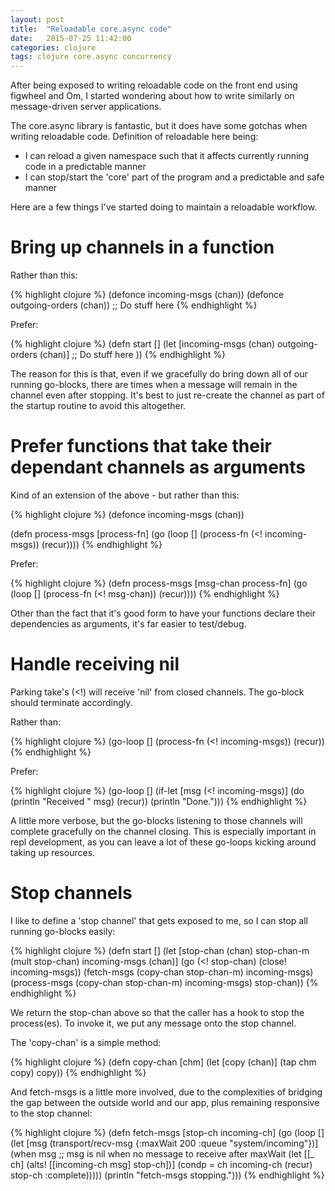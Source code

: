 ```yaml
---
layout: post
title:  "Reloadable core.async code"
date:   2015-07-25 11:42:00
categories: clojure
tags: clojure core.async concurrency
---
```


After being exposed to writing reloadable code on the front end using figwheel and Om, I started
wondering about how to write similarly on message-driven server applications.

The core.async library is fantastic, but it does have some gotchas when writing reloadable
code. Definition of reloadable here being:

- I can reload a given namespace such that it affects currently running code in a predictable manner
- I can stop/start the 'core' part of the program and a predictable and safe manner

Here are a few things I've started doing to maintain a reloadable workflow.

# Bring up channels in a function

Rather than this:

{% highlight clojure %}
(defonce incoming-msgs (chan))
(defonce outgoing-orders (chan))
;; Do stuff here
{% endhighlight %}

Prefer:

{% highlight clojure %}
(defn start
  []
  (let [incoming-msgs (chan)
        outgoing-orders (chan)]
     ;; Do stuff here
     ))
{% endhighlight %}

The reason for this is that, even if we gracefully do bring down all of our running go-blocks, there
are times when a message will remain in the channel even after stopping. It's best to just re-create
the channel as part of the startup routine to avoid this altogether.

# Prefer functions that take their dependant channels as arguments

Kind of an extension of the above - but rather than this:

{% highlight clojure %}
(defonce incoming-msgs (chan))

(defn process-msgs
  [process-fn]
  (go
    (loop []
      (process-fn (<! incoming-msgs))
      (recur))))
{% endhighlight %}

Prefer:

{% highlight clojure %}
(defn process-msgs
  [msg-chan process-fn]
  (go
    (loop []
      (process-fn (<! msg-chan))
      (recur))))
{% endhighlight %}

Other than the fact that it's good form to have your functions declare their dependencies as
arguments, it's far easier to test/debug.

# Handle receiving nil

Parking take's (<!) will receive 'nil' from closed channels. The go-block should terminate accordingly.

Rather than:

{% highlight clojure %}
(go-loop []
  (process-fn (<! incoming-msgs))
  (recur))
{% endhighlight %}

Prefer:

{% highlight clojure %}
(go-loop []
  (if-let [msg (<! incoming-msgs)]
    (do
      (println "Received " msg)
      (recur))
    (println "Done.")))
{% endhighlight %}

A little more verbose, but the go-blocks listening to those channels will complete gracefully on the
channel closing. This is especially important in repl development, as you can leave a lot of these
go-loops kicking around taking up resources.

# Stop channels

I like to define a 'stop channel' that gets exposed to me, so I can stop all running go-blocks easily:

{% highlight clojure %}
(defn start
  []
  (let [stop-chan (chan)
        stop-chan-m (mult stop-chan)
        incoming-msgs (chan)]
    (go
      (<! stop-chan)
      (close! incoming-msgs))
    (fetch-msgs (copy-chan stop-chan-m) incoming-msgs)
    (process-msgs (copy-chan stop-chan-m) incoming-msgs)
    stop-chan))
{% endhighlight %}

We return the stop-chan above so that the caller has a hook to stop the process(es). To invoke it,
we put any message onto the stop channel.

The 'copy-chan' is a simple method:

{% highlight clojure %}
(defn copy-chan
  [chm]
  (let [copy (chan)]
    (tap chm copy)
    copy))
{% endhighlight %}

And fetch-msgs is a little more involved, due to the complexities of bridging the gap between the
outside world and our app, plus remaining responsive to the stop channel:

{% highlight clojure %}
(defn fetch-msgs
  [stop-ch incoming-ch]
  (go
    (loop []
      (let [msg (transport/recv-msg {:maxWait 200 :queue "system/incoming"})]
        (when msg ;; msg is nil when no message to receive after maxWait
          (let [[_ ch] (alts! [[incoming-ch msg] stop-ch])]
            (condp = ch
              incoming-ch (recur)
              stop-ch :complete)))))
    (println "fetch-msgs stopping.")))
{% endhighlight %}
